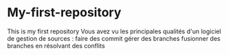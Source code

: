 # My-first-repository
This is my first repository
Vous avez vu les principales qualités d'un logiciel de gestion de sources :
faire des commit
gérer des branches
fusionner des branches en résolvant des conflits

